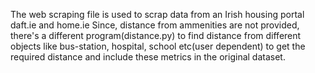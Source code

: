 The web scraping file is used to scrap data from an Irish housing portal daft.ie and home.ie
Since, distance from ammenities are not provided, there's a different program(distance.py) to find distance from different objects like bus-station, hospital, school etc(user dependent) to get the required distance and include these metrics in the original dataset.

